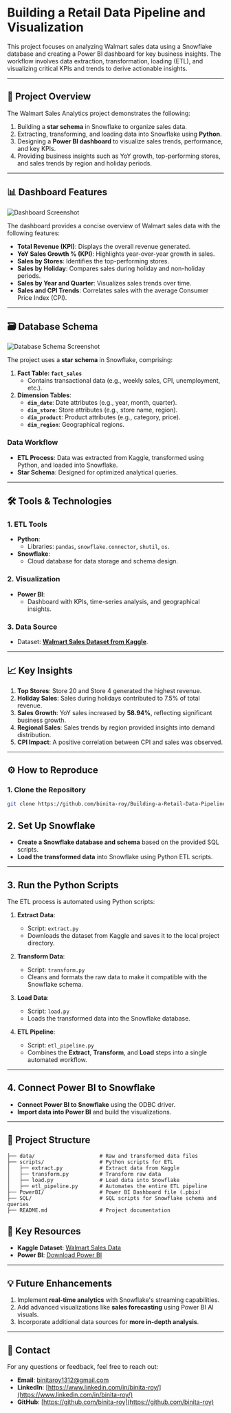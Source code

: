 # **Building a Retail Data Pipeline and Visualization**

This project focuses on analyzing Walmart sales data using a Snowflake database and creating a Power BI dashboard for key business insights. The workflow involves data extraction, transformation, loading (ETL), and visualizing critical KPIs and trends to derive actionable insights.

---

## **📌 Project Overview**

The Walmart Sales Analytics project demonstrates the following:
1. Building a **star schema** in Snowflake to organize sales data.
2. Extracting, transforming, and loading data into Snowflake using **Python**.
3. Designing a **Power BI dashboard** to visualize sales trends, performance, and key KPIs.
4. Providing business insights such as YoY growth, top-performing stores, and sales trends by region and holiday periods.

---

## **📊 Dashboard Features**

![Dashboard Screenshot](https://github.com/binita-roy/Building-a-Retail-Data-Pipeline-and-Visualization/blob/31eb86313a42c0e2f798b3bb41eb79fa419e45ec/dashboard_key_KPIs_visualizations.png)

The dashboard provides a concise overview of Walmart sales data with the following features:
- **Total Revenue (KPI)**: Displays the overall revenue generated.
- **YoY Sales Growth % (KPI)**: Highlights year-over-year growth in sales.
- **Sales by Stores**: Identifies the top-performing stores.
- **Sales by Holiday**: Compares sales during holiday and non-holiday periods.
- **Sales by Year and Quarter**: Visualizes sales trends over time.
- **Sales and CPI Trends**: Correlates sales with the average Consumer Price Index (CPI).

---

## **🗃️ Database Schema**

![Database Schema Screenshot](./database_schema.PNG)

The project uses a **star schema** in Snowflake, comprising:
1. **Fact Table: `fact_sales`**
   - Contains transactional data (e.g., weekly sales, CPI, unemployment, etc.).
2. **Dimension Tables**:
   - **`dim_date`**: Date attributes (e.g., year, month, quarter).
   - **`dim_store`**: Store attributes (e.g., store name, region).
   - **`dim_product`**: Product attributes (e.g., category, price).
   - **`dim_region`**: Geographical regions.

### **Data Workflow**
- **ETL Process**: Data was extracted from Kaggle, transformed using Python, and loaded into Snowflake.
- **Star Schema**: Designed for optimized analytical queries.

---

## **🛠️ Tools & Technologies**

### **1. ETL Tools**
- **Python**:
  - Libraries: `pandas`, `snowflake.connector`, `shutil`, `os`.
- **Snowflake**:
  - Cloud database for data storage and schema design.

### **2. Visualization**
- **Power BI**:
  - Dashboard with KPIs, time-series analysis, and geographical insights.

### **3. Data Source**
- Dataset: **[Walmart Sales Dataset from Kaggle](https://www.kaggle.com/datasets/rutuspatel/walmart-dataset-retail)**.

---

## **📈 Key Insights**
1. **Top Stores**: Store 20 and Store 4 generated the highest revenue.
2. **Holiday Sales**: Sales during holidays contributed to 7.5% of total revenue.
3. **Sales Growth**: YoY sales increased by **58.94%**, reflecting significant business growth.
4. **Regional Sales**: Sales trends by region provided insights into demand distribution.
5. **CPI Impact**: A positive correlation between CPI and sales was observed.

---

## **⚙️ How to Reproduce**

### **1. Clone the Repository**
```bash
git clone https://github.com/binita-roy/Building-a-Retail-Data-Pipeline-and-Visualization.git
```
## **2. Set Up Snowflake**
- **Create a Snowflake database and schema** based on the provided SQL scripts.
- **Load the transformed data** into Snowflake using Python ETL scripts.

---

## **3. Run the Python Scripts**
The ETL process is automated using Python scripts:

1. **Extract Data**:  
   - Script: `extract.py`  
   - Downloads the dataset from Kaggle and saves it to the local project directory.

2. **Transform Data**:  
   - Script: `transform.py`  
   - Cleans and formats the raw data to make it compatible with the Snowflake schema.

3. **Load Data**:  
   - Script: `load.py`  
   - Loads the transformed data into the Snowflake database.

4. **ETL Pipeline**:  
   - Script: `etl_pipeline.py`  
   - Combines the **Extract**, **Transform**, and **Load** steps into a single automated workflow.

---

## **4. Connect Power BI to Snowflake**
- **Connect Power BI to Snowflake** using the ODBC driver.
- **Import data into Power BI** and build the visualizations.

---

## **📂 Project Structure**
```plaintext
├── data/                     # Raw and transformed data files
├── scripts/                  # Python scripts for ETL
│   ├── extract.py            # Extract data from Kaggle
│   ├── transform.py          # Transform raw data
│   ├── load.py               # Load data into Snowflake
│   ├── etl_pipeline.py       # Automates the entire ETL pipeline
├── PowerBI/                  # Power BI Dashboard file (.pbix)
├── SQL/                      # SQL scripts for Snowflake schema and queries
├── README.md                 # Project documentation
````

## **🔗 Key Resources**
- **Kaggle Dataset**: [Walmart Sales Data](https://www.kaggle.com/datasets/rutuspatel/walmart-dataset-retail)
- **Power BI**: [Download Power BI](https://powerbi.microsoft.com/)

---

## **💡 Future Enhancements**
1. Implement **real-time analytics** with Snowflake's streaming capabilities.
2. Add advanced visualizations like **sales forecasting** using Power BI AI visuals.
3. Incorporate additional data sources for **more in-depth analysis**.

---

## **📧 Contact**
For any questions or feedback, feel free to reach out:
- **Email**: [binitaroy1312@gmail.com](mailto:binitaroy1312@gmail.com)
- **LinkedIn**: [https://www.linkedin.com/in/binita-roy/](https://www.linkedin.com/in/binita-roy/)
- **GitHub**: [https://github.com/binita-roy](https://github.com/binita-roy)
